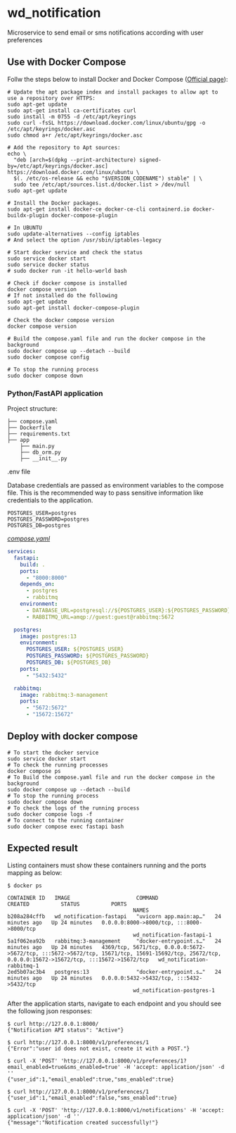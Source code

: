 # wd_notification

Microservice to send email or sms notifications according with user preferences

## Use with Docker Compose

Follw the steps below to install Docker and Docker Compose ([Official page](https://docs.docker.com/engine/install/ubuntu/)):
```shell
# Update the apt package index and install packages to allow apt to use a repository over HTTPS:
sudo apt-get update
sudo apt-get install ca-certificates curl
sudo install -m 0755 -d /etc/apt/keyrings
sudo curl -fsSL https://download.docker.com/linux/ubuntu/gpg -o /etc/apt/keyrings/docker.asc
sudo chmod a+r /etc/apt/keyrings/docker.asc

# Add the repository to Apt sources:
echo \
  "deb [arch=$(dpkg --print-architecture) signed-by=/etc/apt/keyrings/docker.asc] https://download.docker.com/linux/ubuntu \
  $(. /etc/os-release && echo "$VERSION_CODENAME") stable" | \
  sudo tee /etc/apt/sources.list.d/docker.list > /dev/null
sudo apt-get update

# Install the Docker packages.
sudo apt-get install docker-ce docker-ce-cli containerd.io docker-buildx-plugin docker-compose-plugin

# In UBUNTU
sudo update-alternatives --config iptables
# And select the option /usr/sbin/iptables-legacy

# Start docker service and check the status
sudo service docker start
sudo service docker status
# sudo docker run -it hello-world bash

# Check if docker compose is installed
docker compose version
# If not installed do the following
sudo apt-get update
sudo apt-get install docker-compose-plugin

# Check the docker compose version
docker compose version

# Build the compose.yaml file and run the docker compose in the background
sudo docker compose up --detach --build
sudo docker compose config

# To stop the running process
sudo docker compose down
```

### Python/FastAPI application

Project structure:
```
├── compose.yaml
├── Dockerfile
├── requirements.txt
├── app
    ├── main.py
    ├── db_orm.py
    ├── __init__.py

```

.env file

Database credentials are passed as environment variables to the compose file. This is the recommended way to pass sensitive information like credentials to the application.
```shell
POSTGRES_USER=postgres
POSTGRES_PASSWORD=postgres
POSTGRES_DB=postgres
```

[_compose.yaml_](compose.yaml)


```yaml
services:
  fastapi:
    build: .
    ports:
      - "8000:8000"
    depends_on:
      - postgres
      - rabbitmq
    environment:
      - DATABASE_URL=postgresql://${POSTGRES_USER}:${POSTGRES_PASSWORD}@postgres:5432/${POSTGRES_DB}
      - RABBITMQ_URL=amqp://guest:guest@rabbitmq:5672

  postgres:
    image: postgres:13
    environment:
      POSTGRES_USER: ${POSTGRES_USER}
      POSTGRES_PASSWORD: ${POSTGRES_PASSWORD}
      POSTGRES_DB: ${POSTGRES_DB}
    ports:
      - "5432:5432"

  rabbitmq:
    image: rabbitmq:3-management
    ports:
      - "5672:5672"
      - "15672:15672"
```

## Deploy with docker compose

```shell
# To start the docker service
sudo service docker start
# To check the running processes
docker compose ps
# To Build the compose.yaml file and run the docker compose in the background
sudo docker compose up --detach --build
# To stop the running process
sudo docker compose down
# To check the logs of the running process
sudo docker compose logs -f
# To connect to the running container
sudo docker compose exec fastapi bash
```
## Expected result
Listing containers must show these containers running and the ports mapping as below:
```
$ docker ps

CONTAINER ID   IMAGE                     COMMAND                  CREATED          STATUS          PORTS
                                        NAMES
b208a284cffb   wd_notification-fastapi   "uvicorn app.main:ap…"   24 minutes ago   Up 24 minutes   0.0.0.0:8000->8000/tcp, :::8000->8000/tcp
                                        wd_notification-fastapi-1
5a1f062ea92b   rabbitmq:3-management     "docker-entrypoint.s…"   24 minutes ago   Up 24 minutes   4369/tcp, 5671/tcp, 0.0.0.0:5672->5672/tcp, :::5672->5672/tcp, 15671/tcp, 15691-15692/tcp, 25672/tcp, 0.0.0.0:15672->15672/tcp, :::15672->15672/tcp   wd_notification-rabbitmq-1
2ed5b07ac3b4   postgres:13               "docker-entrypoint.s…"   24 minutes ago   Up 24 minutes   0.0.0.0:5432->5432/tcp, :::5432->5432/tcp
                                        wd_notification-postgres-1
```

After the application starts, navigate to each endpoint and you should see the following json responses:
```
$ curl http://127.0.0.1:8000/
{"Notification API status": "Active"}

$ curl http://127.0.0.1:8000/v1/preferences/1
{"Error":"user id does not exist, create it with a POST."}

$ curl -X 'POST' 'http://127.0.0.1:8000/v1/preferences/1?email_enabled=true&sms_enabled=true' -H 'accept: application/json' -d ''
{"user_id":1,"email_enabled":true,"sms_enabled":true}

$ curl http://127.0.0.1:8000/v1/preferences/1
{"user_id":1,"email_enabled":false,"sms_enabled":true}

$ curl -X 'POST' 'http://127.0.0.1:8000/v1/notifications' -H 'accept: application/json' -d ''
{"message":"Notification created successfully!"}
```

